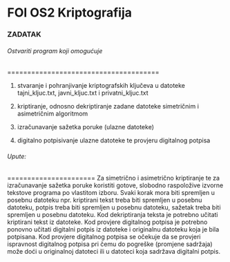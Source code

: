 # FOI OS2 Kriptografija

### ZADATAK

###### Ostvariti program koji omogućuje
======================================

1. stvaranje i pohranjivanje kriptografskih ključeva u datoteke tajni_kljuc.txt, javni_kljuc.txt i privatni_kljuc.txt

2. kriptiranje, odnosno dekriptiranje zadane datoteke simetričnim i asimetričnim algoritmom

3. izračunavanje sažetka poruke (ulazne datoteke)

4. digitalno potpisivanje ulazne datoteke te provjeru digitalnog potpisa


###### Upute: 
======================
Za simetrično i asimetrično kriptiranje te za izračunavanje sažetka poruke koristiti gotove, 
slobodno raspoložive izvorne tekstove programa po vlastitom izboru. Svaki korak mora biti spremljen 
u posebnu datoteku npr. kriptirani tekst treba biti spremljen u posebnu datoteku, potpis treba biti 
spremljen u posebnu datoteku, sažetak treba biti spremljen u posebnu datoteku. 
Kod dekriptiranja teksta je potrebno učitati kriptirani tekst iz datoteke. 
Kod provjere digitalnog potpisa je potrebno ponovno učitati digitalni potpis iz datoteke i originalnu 
datoteku koja je bila potpisana. Kod provjere digitalnog potpisa se očekuje da se provjeri ispravnost 
digitalnog potpisa pri čemu do pogreške (promjene sadržaja) može doći u originalnoj datoteci ili u 
datoteci koja sadržava digitalni potpis. 
